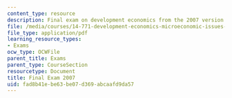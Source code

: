 ```yaml
---
content_type: resource
description: Final exam on development economics from the 2007 version of the course.
file: /media/courses/14-771-development-economics-microeconomic-issues-and-policy-models-fall-2008/fad8b41ebe63be07d369abcaafd9da57_2007final.pdf
file_type: application/pdf
learning_resource_types:
- Exams
ocw_type: OCWFile
parent_title: Exams
parent_type: CourseSection
resourcetype: Document
title: Final Exam 2007
uid: fad8b41e-be63-be07-d369-abcaafd9da57
---
```

